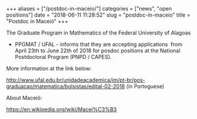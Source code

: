 +++
aliases = ["/postdoc-in-maceio/"]
categories = ["news", "open positions"]
date = "2018-06-11 11:28:52"
slug = "postdoc-in-maceio"
title = "Postdoc in Maceió"
+++
<div>

The Graduate Program in Mathematics of the Federal University of Alagoas
- PPGMAT / UFAL - informs that they are accepting applications  from
April 23th to <span class="aBn" tabindex="0" term="goog_173030383"><span
class="aQJ">June 22th of 2018</span></span> for posdoc positions at the
National Postdoctoral Program (PNPD / CAPES).

</div>

<div>

</div>

<div>

More information at the link below:

</div>

<div>

</div>

<div>

<http://www.ufal.edu.br/unidadeacademica/im/pt-br/pos-graduacao/matematica/bolsistas/edital-02-2018>
(in Portoguese)

</div>

<div>

</div>

<div>

About Maceió:

</div>

<div>

</div>

<div>

<https://en.wikipedia.org/wiki/Macei%C3%B3>

</div>
